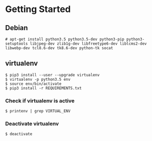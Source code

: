 # Getting Started

## Debian

    # apt-get install python3.5 python3.5-dev python3-pip python3-setuptools libjpeg-dev zlib1g-dev libfreetype6-dev liblcms2-dev libwebp-dev tcl8.6-dev tk8.6-dev python-tk socat

## virtualenv

    $ pip3 install --user --upgrade virtualenv
    $ virtualenv -p python3.5 env
    $ source env/bin/activate
    $ pip3 install -r REQUIREMENTS.txt

### Check if virtualenv is active

    $ printenv | grep VIRTUAL_ENV

### Deactivate virtualenv

    $ deactivate
